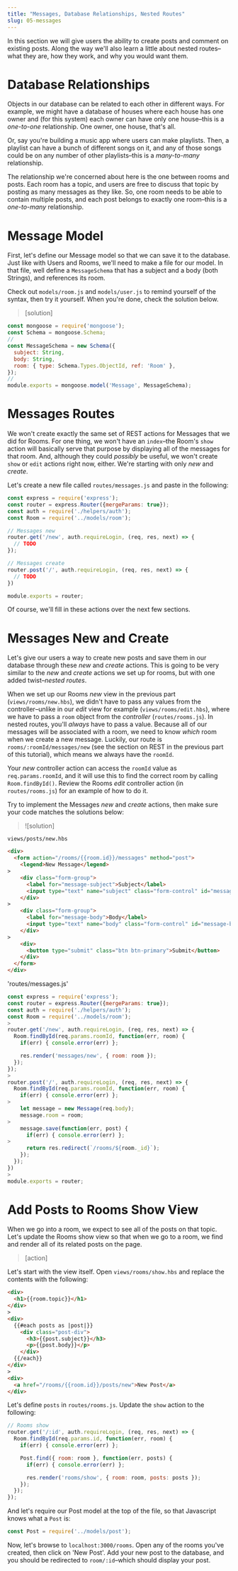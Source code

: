 ```yaml
---
title: "Messages, Database Relationships, Nested Routes"
slug: 05-messages
---
```


In this section we will give users the ability to create posts and comment on existing posts.  Along the way we'll also learn a little about nested routes–what they are, how they work, and why you would want them.

# Database Relationships

Objects in our database can be related to each other in different ways. For example, we might have a database of houses where each house has one owner and (for this system) each owner can have only one house–this is a _one-to-one_ relationship. One owner, one house, that's all.

<!-- TODO: diagram & schema -->

Or, say you're building a music app where users can make playlists. Then, a playlist can have a bunch of different songs on it, and any of those songs could be on any number of other playlists–this is a _many-to-many_ relationship.

<!-- TODO: diagram & schema -->

The relationship we're concerned about here is the one between rooms and posts. Each room has a topic, and users are free to discuss that topic by posting as many messages as they like. So, one room needs to be able to contain multiple posts, and each post belongs to exactly one room–this is a _one-to-many_ relationship.

<!-- TODO: diagram & schema -->

# Message Model

First, let's define our Message model so that we can save it to the database.  Just like with Users and Rooms, we'll need to make a file for our model.  In that file, well define a `MessageSchema` that has a subject and a body (both Strings), and references its room.

Check out `models/room.js` and `models/user.js` to remind yourself of the syntax, then try it yourself. When you're done, check the solution below.

> [solution]
>
```Javascript
const mongoose = require('mongoose');
const Schema = mongoose.Schema;
//
const MessageSchema = new Schema({
  subject: String,
  body: String,
  room: { type: Schema.Types.ObjectId, ref: 'Room' },
});
//
module.exports = mongoose.model('Message', MessageSchema);
```

<!-- # Nested Routes -->

<!-- TODO: include adding code for nesting posts inside rooms -->

# Messages Routes

We won't create exactly the same set of REST actions for Messages that we did for Rooms. For one thing, we won't have an `index`–the Room's `show` action will basically serve that purpose by displaying all of the messages for that room.  And, although they could _possibly_ be useful, we won't create `show` or `edit` actions right now, either. We're starting with only _new_ and _create_.

Let's create a new file called `routes/messages.js` and paste in the following:

```Javascript
const express = require('express');
const router = express.Router({mergeParams: true});
const auth = require('./helpers/auth');
const Room = require('../models/room');

// Messages new
router.get('/new', auth.requireLogin, (req, res, next) => {
  // TODO
});

// Messages create
router.post('/', auth.requireLogin, (req, res, next) => {
  // TODO
})

module.exports = router;
```

Of course, we'll fill in these actions over the next few sections.

# Messages New and Create

Let's give our users a way to create new posts and save them in our database through these _new_ and _create_ actions. This is going to be very similar to the _new_ and _create_ actions we set up for rooms, but with one added twist–_nested routes_.

When we set up our Rooms _new_ view in the previous part (`views/rooms/new.hbs`), we didn't have to pass any values from the controller–unlike in our _edit_ view for example (`views/rooms/edit.hbs`), where we have to pass a `room` object from the _controller_ (`routes/rooms.js`). In nested routes, you'll _always_ have to pass a value. Because all of our messages will be associated with a room, we need to know _which_ room when we create a new message. Luckily, our route is `rooms/:roomId/messages/new` (see the section on REST in the previous part of this tutorial), which means we always have the `roomId`.

Your _new_ controller action can access the `roomId` value as `req.params.roomId`, and it will use this to find the correct room by calling `Room.findById()`. Review the Rooms _edit_ controller action (in `routes/rooms.js`) for an example of how to do it.

Try to implement the Messages _new_ and _create_ actions, then make sure your code matches the solutions below:

>![solution]
>
`views/posts/new.hbs`
>
```HTML
<div>
  <form action="/rooms/{{room.id}}/messages" method="post">
    <legend>New Message</legend>
>
    <div class="form-group">
      <label for="message-subject">Subject</label>
      <input type="text" name="subject" class="form-control" id="message-subject">
    </div>
>
    <div class="form-group">
      <label for="message-body">Body</label>
      <input type="text" name="body" class="form-control" id="message-body">
    </div>
>
    <div>
      <button type="submit" class="btn btn-primary">Submit</button>
    </div>
  </form>
</div>
```
>
'routes/messages.js'
>
```Javascript
const express = require('express');
const router = express.Router({mergeParams: true});
const auth = require('./helpers/auth');
const Room = require('../models/room');
>
router.get('/new', auth.requireLogin, (req, res, next) => {
  Room.findById(req.params.roomId, function(err, room) {
    if(err) { console.error(err) };

    res.render('messages/new', { room: room });
  });
});
>
router.post('/', auth.requireLogin, (req, res, next) => {
  Room.findById(req.params.roomId, function(err, room) {
    if(err) { console.error(err) };
>
    let message = new Message(req.body);
    message.room = room;
>
    message.save(function(err, post) {
      if(err) { console.error(err) };
>
      return res.redirect(`/rooms/${room._id}`);
    });
  });
})
>
module.exports = router;
```

<!-- TODO: 'messages' or 'posts'? -->

# Add Posts to Rooms Show View

When we go into a room, we expect to see all of the posts on that topic. Let's update the Rooms show view so that when we go to a room, we find and render all of its related posts on the page.

>[action]
>
Let's start with the view itself.  Open `views/rooms/show.hbs` and replace the contents with the following:
>
```HTML
<div>
  <h1>{{room.topic}}</h1>
</div>
>
<div>
  {{#each posts as |post|}}
    <div class="post-div">
      <h3>{{post.subject}}</h3>
      <p>{{post.body}}</p>
    </div>
  {{/each}}
</div>
>
<div>
  <a href="/rooms/{{room.id}}/posts/new">New Post</a>
</div>
```

<!-- TODO: walk through code.  esp:, do I need to intro or review #each? New Post link is new, also-->

Let's define `posts` in `routes/rooms.js`.  Update the `show` action to the following:

```Javascript
// Rooms show
router.get('/:id', auth.requireLogin, (req, res, next) => {
  Room.findById(req.params.id, function(err, room) {
    if(err) { console.error(err) };

    Post.find({ room: room }, function(err, posts) {
      if(err) { console.error(err) };

      res.render('rooms/show', { room: room, posts: posts });
    });
  });
});
```

And let's require our Post model at the top of the file, so that Javascript knows what a `Post` is:

```Javascript
const Post = require('../models/post');
```

<!-- TODO: walk through code -->

Now, let's browse to `localhost:3000/rooms`.  Open any of the rooms you've created, then click on 'New Post'. Add your new post to the database, and you should be redirected to `room/:id`–which should display your post.

<!-- # Partials -->
<!-- TODO: stretch/optional -->

<!-- # Posts Delete -->
<!-- TODO/stretch -->

<!-- # Comments -->
<!-- TODO/student assigned -->
